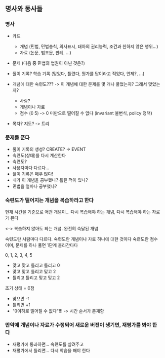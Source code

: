 ## 명사와 동사들

### 명사

- 카드
    - 개념 (민법, 민법총칙, 의사표시, 태아의 권리능력, 조건과 친하지 않은 행위...)
    - 자료 (논문, 법조문, 판례, ...)
- 문제 (다음 중 민법의 법원이 아닌 것은?)
- 풀이 기록? 학습 기록 (맞았다, 틀렸다, 뭔가를 답이라고 적었다, 언제?, ...)
- 개념에 대한 숙련도??? -> 이 개념에 대한 문제를 몇 개나 풀었는지? 그래서 맞았는지?
  - 사람?
  - 개념이나 자료
  - 점수 (0 5) -> 0 미만으로 떨어질 수 없다 (invariant 불변식, policy 정책)

- 목차? 지도? -> 트리

### 문제를 푼다
- 풀이 기록의 생성? CREATE? -> EVENT
- 숙련도(상태)를 다시 계산한다
- 숙련도? 
- 사용자마다 다르다...
- 풀이 기록은 매우 많다!
- 내가 이 개념을 공부했나? 틀린 적이 있나?
- 민법을 얼마나 공부했나?

### 숙련도가 떨어지는 개념을 복습하라고 한다

현재 시간을 기준으로 어떤 개념이... 다시 복습해야 하는 개념, 다시 복습해야 하는 자료가 된다

<-> 복습하지 않아도 되는 개념. 완전히 숙달된 개념

숙련도란 사람마다 다르다.
숙련도란 개념이나 자료 하나에 대한 것이다
숙련도란 점수이며, 문제를 하나 풀면 1단계 올라간다다

0, 1, 2, 3, 4, 5

- 맞고 맞고 틀리고 틀리고 0
- 맞고 맞고 틀리고 맞고 2
- 틀리고 틀리고 맞고 맞고 2

초기 상태 = 0점
- 맞으면 -1
- 틀리면 +1
- "0이하로 떨어질 수 없다"!!!
-> 시간 순서가 존재함

### 만약에 개념이나 자료가 수정되어 새로운 버전이 생기면, 재평가를 봐야 한다

- 재평가에 통과하면... 숙련도를 살려주고
- 재평가에서 틀리면... 다시 학습을 해야 한다
